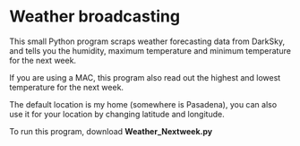 # Weather broadcasting 
This small Python program scraps weather forecasting data from DarkSky, and tells you the humidity, maximum temperature and minimum temperature for the next week. 

If you are using a MAC, this program also read out the highest and lowest temperature for the next week. 

The default location is my home (somewhere is Pasadena), you can also use it for your location by changing latitude and longitude. 

To run this program, download **Weather_Nextweek.py** 
